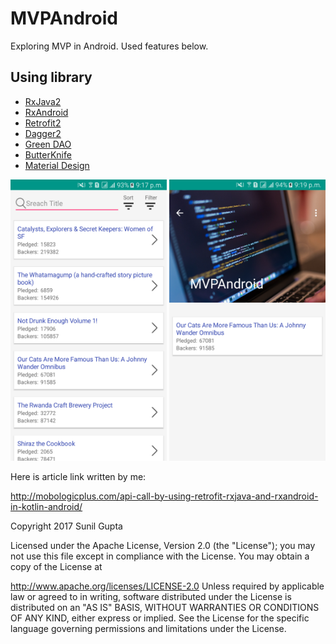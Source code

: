 # MVPAndroid
Exploring MVP in Android. Used features below.
## Using library

- [RxJava2](https://github.com/ReactiveX/RxJava)
- [RxAndroid](https://github.com/ReactiveX/RxAndroid)
- [Retrofit2](https://github.com/square/retrofit)
- [Dagger2](https://github.com/google/dagger)
- [Green DAO](http://greenrobot.org/greendao/)
- [ButterKnife](https://github.com/JakeWharton/butterknife)
- [Material Design](https://material.io/)

<img src="https://github.com/sunil676/MVPAndroid/blob/master/Screenshot_20170819-211727.png" width="250" height="450"/>
<img src="https://github.com/sunil676/MVPAndroid/blob/master/Screenshot_20170819-211940.png" width="250" height="450"/>

Here is article link written by me:

http://mobologicplus.com/api-call-by-using-retrofit-rxjava-and-rxandroid-in-kotlin-android/

Copyright 2017 Sunil Gupta

Licensed under the Apache License, Version 2.0 (the "License"); you may not use this file except in compliance with the License. You may obtain a copy of the License at

http://www.apache.org/licenses/LICENSE-2.0 Unless required by applicable law or agreed to in writing, software distributed under the License is distributed on an "AS IS" BASIS, WITHOUT WARRANTIES OR CONDITIONS OF ANY KIND, either express or implied. See the License for the specific language governing permissions and limitations under the License.
